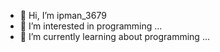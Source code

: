 - 👋 Hi, I’m ipman_3679
- 👀 I’m interested in programming ...
- 🌱 I’m currently learning about programming ...

<!---
ipman_3679 is a ✨ special ✨ repository because its `README.md` (this file) appears on your GitHub profile.
You can click the Preview link to take a look at your changes.
--->
